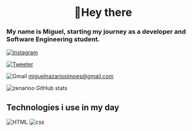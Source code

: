 <h1 align="center">👋Hey there</h1>

### My name is Miguel, starting my journey as a developer and Software Engineering student. 
[![Instagram](https://img.shields.io/badge/Instagram-E4405F?style=for-the-badge&logo=instagram&logoColor=white)](https://www.instagram.com/miguelnazario_/)

[![Tweeter](https://img.shields.io/badge/Twitter-1DA1F2?style=for-the-badge&logo=twitter&logoColor=white)](https://x.com/miguelzenario)

![Gmail](https://img.shields.io/badge/Gmail-D14836?style=for-the-badge&logo=gmail&logoColor=white) miguelnazariosimoes@gmail.com

![zenarioo GitHub stats](https://github-readme-stats.vercel.app/api?username=zenarioo&show_icons=true&theme=radical)

## Technologies i use in my day

![HTML](https://img.shields.io/badge/HTML5-E34F26?style=for-the-badge&logo=html5&logoColor=white) ![css](https://img.shields.io/badge/CSS3-1572B6?style=for-the-badge&logo=css3&logoColor=white)

